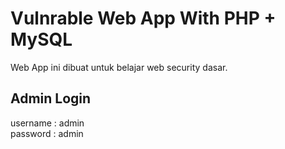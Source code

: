 # Vulnrable Web App With PHP + MySQL
Web App ini dibuat untuk belajar web security dasar.
## Admin Login
username : admin <br />
password : admin
